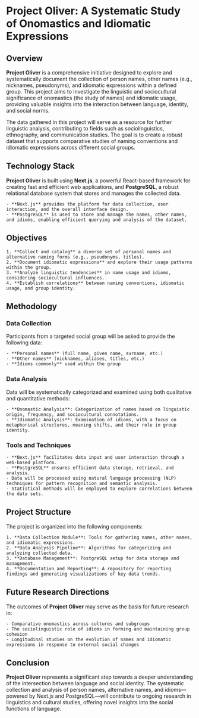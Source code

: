 # Project Oliver: A Systematic Study of Onomastics and Idiomatic Expressions

## Overview

**Project Oliver** is a comprehensive initiative designed to explore and systematically document the collection of person names, other names (e.g., nicknames, pseudonyms), and idiomatic expressions within a defined group. This project aims to investigate the linguistic and sociocultural significance of onomastics (the study of names) and idiomatic usage, providing valuable insights into the interaction between language, identity, and social norms.

The data gathered in this project will serve as a resource for further linguistic analysis, contributing to fields such as sociolinguistics, ethnography, and communication studies. The goal is to create a robust dataset that supports comparative studies of naming conventions and idiomatic expressions across different social groups.

## Technology Stack

**Project Oliver** is built using **Next.js**, a powerful React-based framework for creating fast and efficient web applications, and **PostgreSQL**, a robust relational database system that stores and manages the collected data.

    - **Next.js** provides the platform for data collection, user interaction, and the overall interface design.
    - **PostgreSQL** is used to store and manage the names, other names, and idioms, enabling efficient querying and analysis of the dataset.

## Objectives

    1. **Collect and catalog** a diverse set of personal names and alternative naming forms (e.g., pseudonyms, titles).
    2. **Document idiomatic expressions** and explore their usage patterns within the group.
    3. **Analyze linguistic tendencies** in name usage and idioms, considering sociocultural influences.
    4. **Establish correlations** between naming conventions, idiomatic usage, and group identity.

## Methodology

### Data Collection

Participants from a targeted social group will be asked to provide the following data:

    - **Personal names** (full name, given name, surname, etc.)
    - **Other names** (nicknames, aliases, titles, etc.)
    - **Idioms commonly** used within the group

### Data Analysis

Data will be systematically categorized and examined using both qualitative and quantitative methods:

    - **Onomastic Analysis**: Categorization of names based on linguistic origin, frequency, and sociocultural connotations.
    - **Idiomatic Analysis**: Examination of idioms, with a focus on metaphorical structures, meaning shifts, and their role in group identity.

### Tools and Techniques

    - **Next.js** facilitates data input and user interaction through a web-based platform.
    - **PostgreSQL** ensures efficient data storage, retrieval, and analysis.
    - Data will be processed using natural language processing (NLP) techniques for pattern recognition and semantic analysis.
    - Statistical methods will be employed to explore correlations between the data sets.

## Project Structure

The project is organized into the following components:

    1. **Data Collection Module**: Tools for gathering names, other names, and idiomatic expressions.
    2. **Data Analysis Pipeline**: Algorithms for categorizing and analyzing collected data.
    3. **Database Management**: PostgreSQL setup for data storage and management.
    4. **Documentation and Reporting**: A repository for reporting findings and generating visualizations of key data trends.

## Future Research Directions

The outcomes of **Project Oliver** may serve as the basis for future research in:

    - Comparative onomastics across cultures and subgroups
    - The sociolinguistic role of idioms in forming and maintaining group cohesion
    - Longitudinal studies on the evolution of names and idiomatic expressions in response to external social changes

## Conclusion

**Project Oliver** represents a significant step towards a deeper understanding of the intersection between language and social identity. The systematic collection and analysis of person names, alternative names, and idioms—powered by Next.js and PostgreSQL—will contribute to ongoing research in linguistics and cultural studies, offering novel insights into the social functions of language.
